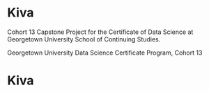 # Kiva
Cohort 13 Capstone Project for the Certificate of Data Science at Georgetown University School of Continuing Studies.

Georgetown University Data Science Certificate Program, Cohort 13

# **Kiva**

